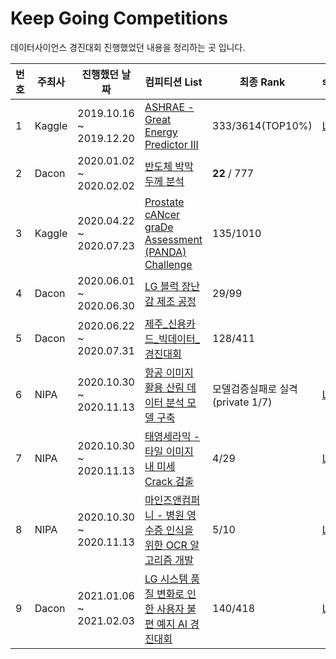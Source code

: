 # Keep Going Competitions
데이터사이언스 경진대회 진행했었던 내용을 정리하는 곳 입니다.

| 번호 | 주최사 | 진행했던 날짜            | 컴피티션 List                                                | 최종 Rank                        | source                                              |
| ---- | ------ | ------------------------ | ------------------------------------------------------------ | -------------------------------- | --------------------------------------------------- |
| 1    | Kaggle | 2019.10.16  ~ 2019.12.20 | [ASHRAE - Great Energy Predictor III](https://www.kaggle.com/c/ashrae-energy-prediction) | 333/3614(TOP10%)                 | [Link](src/Kaggle_ASHRAE-Great_Energy_Predictor_v3) |
| 2    | Dacon  | 2020.01.02 ~ 2020.02.02  | [반도체 박막 두께 분석](https://dacon.io/competitions/official/235554/overview/description/) | **22** / 777                     |                                                     |
| 3    | Kaggle | 2020.04.22 ~ 2020.07.23  | [Prostate cANcer graDe Assessment (PANDA) Challenge](https://www.kaggle.com/c/prostate-cancer-grade-assessment) | 135/1010                         |                                                     |
| 4    | Dacon  | 2020.06.01 ~ 2020.06.30  | [LG 블럭 장난감 제조 공정](https://dacon.io/competitions/official/235612/overview/description/) | 29/99                            |                                                     |
| 5    | Dacon  | 2020.06.22 ~ 2020.07.31  | [제주_신용카드_빅데이터_경진대회](https://dacon.io/competitions/official/235615/overview/description/) | 128/411                          |                                                     |
| 6    | NIPA   | 2020.10.30 ~ 2020.11.13  | [항공 이미지 활용 산림 데이터 분석 모델 구축](https://ai-korea.kr/info/contestPost.do) | 모델검증실패로 실격(private 1/7) | [Link](src/NIPA/Fire_mountain)                      |
| 7    | NIPA   | 2020.10.30 ~ 2020.11.13  | [태영세라믹 - 타일 이미지 내 미세 Crack 검출](https://ai-korea.kr/info/contestPost.do) | 4/29                             | [Link](src/NIPA/Crack)                              |
| 8    | NIPA   | 2020.10.30 ~ 2020.11.13  | [마인즈앤컴퍼니 - 병원 영수증 인식을 위한 OCR 알고리즘 개발](https://ai-korea.kr/info/contestPost.do) | 5/10                             | [Link](src/NIPA/OCR)                                |
| 9    | Dacon  | 2021.01.06 ~ 2021.02.03  | [LG 시스템 품질 변화로 인한 사용자 불편 예지 AI 경진대회](https://dacon.io/competitions/official/235687/overview/description/) | 140/418                          | [Link](src/Dacon_LG_user_complain_predict)          |